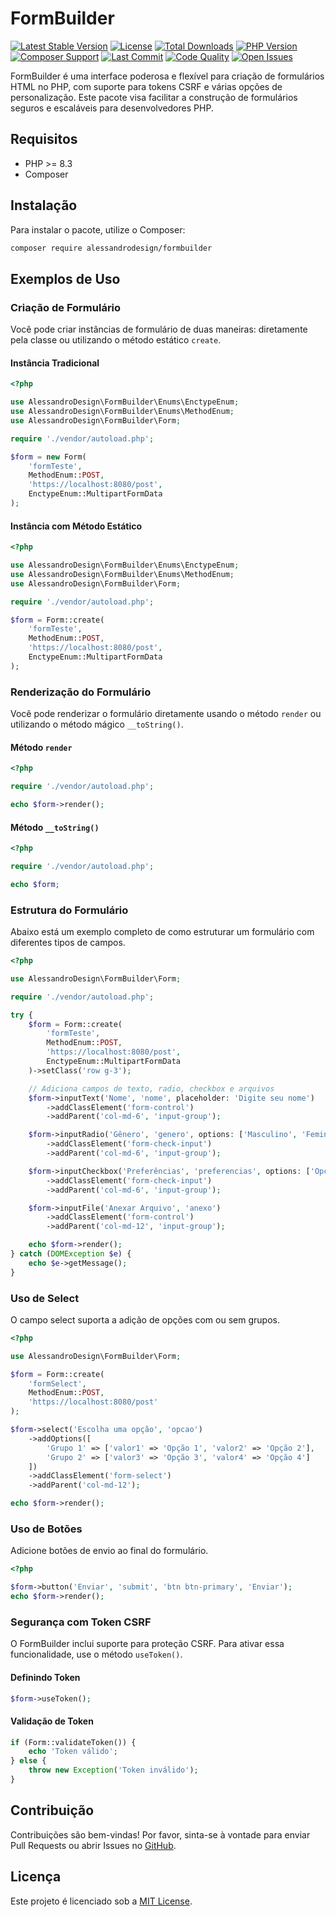# FormBuilder

[![Latest Stable Version](https://poser.pugx.org/alessandrodesign/formbuilder/v/stable)](https://packagist.org/packages/alessandrodesign/formbuilder)
[![License](https://poser.pugx.org/alessandrodesign/formbuilder/license)](https://packagist.org/packages/alessandrodesign/formbuilder)
[![Total Downloads](https://poser.pugx.org/alessandrodesign/formbuilder/downloads)](https://packagist.org/packages/alessandrodesign/formbuilder)
[![PHP Version](https://img.shields.io/packagist/php-v/alessandrodesign/formbuilder)](https://packagist.org/packages/alessandrodesign/formbuilder)
[![Composer Support](https://img.shields.io/packagist/dt/alessandrodesign/formbuilder)](https://packagist.org/packages/alessandrodesign/formbuilder)
[![Last Commit](https://img.shields.io/github/last-commit/alessandrodesign/formbuilder)](https://github.com/alessandrodesign/formbuilder/commits)
[![Code Quality](https://img.shields.io/scrutinizer/g/alessandrodesign/formbuilder.svg)](https://scrutinizer-ci.com/g/alessandrodesign/formbuilder)
[![Open Issues](https://img.shields.io/github/issues/alessandrodesign/formbuilder.svg)](https://github.com/alessandrodesign/formbuilder/issues)

FormBuilder é uma interface poderosa e flexível para criação de formulários HTML no PHP, com suporte para tokens CSRF e várias opções de personalização. Este pacote visa facilitar a construção de formulários seguros e escaláveis para desenvolvedores PHP.

## Requisitos

- PHP >= 8.3
- Composer

## Instalação

Para instalar o pacote, utilize o Composer:

```bash
composer require alessandrodesign/formbuilder
```

## Exemplos de Uso

### Criação de Formulário

Você pode criar instâncias de formulário de duas maneiras: diretamente pela classe ou utilizando o método estático `create`.

#### Instância Tradicional

```php
<?php

use AlessandroDesign\FormBuilder\Enums\EnctypeEnum;
use AlessandroDesign\FormBuilder\Enums\MethodEnum;
use AlessandroDesign\FormBuilder\Form;

require './vendor/autoload.php';

$form = new Form(
    'formTeste',
    MethodEnum::POST,
    'https://localhost:8080/post',
    EnctypeEnum::MultipartFormData
);
```

#### Instância com Método Estático

```php
<?php

use AlessandroDesign\FormBuilder\Enums\EnctypeEnum;
use AlessandroDesign\FormBuilder\Enums\MethodEnum;
use AlessandroDesign\FormBuilder\Form;

require './vendor/autoload.php';

$form = Form::create(
    'formTeste',
    MethodEnum::POST,
    'https://localhost:8080/post',
    EnctypeEnum::MultipartFormData
);
```

### Renderização do Formulário

Você pode renderizar o formulário diretamente usando o método `render` ou utilizando o método mágico `__toString()`.

#### Método `render`

```php
<?php

require './vendor/autoload.php';

echo $form->render();
```

#### Método `__toString()`

```php
<?php

require './vendor/autoload.php';

echo $form;
```

### Estrutura do Formulário

Abaixo está um exemplo completo de como estruturar um formulário com diferentes tipos de campos.

```php
<?php

use AlessandroDesign\FormBuilder\Form;

require './vendor/autoload.php';

try {
    $form = Form::create(
        'formTeste',
        MethodEnum::POST,
        'https://localhost:8080/post',
        EnctypeEnum::MultipartFormData
    )->setClass('row g-3');

    // Adiciona campos de texto, radio, checkbox e arquivos
    $form->inputText('Nome', 'nome', placeholder: 'Digite seu nome')
        ->addClassElement('form-control')
        ->addParent('col-md-6', 'input-group');

    $form->inputRadio('Gênero', 'genero', options: ['Masculino', 'Feminino'])
        ->addClassElement('form-check-input')
        ->addParent('col-md-6', 'input-group');

    $form->inputCheckbox('Preferências', 'preferencias', options: ['Opção 1', 'Opção 2'])
        ->addClassElement('form-check-input')
        ->addParent('col-md-6', 'input-group');

    $form->inputFile('Anexar Arquivo', 'anexo')
        ->addClassElement('form-control')
        ->addParent('col-md-12', 'input-group');

    echo $form->render();
} catch (DOMException $e) {
    echo $e->getMessage();
}
```

### Uso de Select

O campo select suporta a adição de opções com ou sem grupos.

```php
<?php

use AlessandroDesign\FormBuilder\Form;

$form = Form::create(
    'formSelect',
    MethodEnum::POST,
    'https://localhost:8080/post'
);

$form->select('Escolha uma opção', 'opcao')
    ->addOptions([
        'Grupo 1' => ['valor1' => 'Opção 1', 'valor2' => 'Opção 2'],
        'Grupo 2' => ['valor3' => 'Opção 3', 'valor4' => 'Opção 4']
    ])
    ->addClassElement('form-select')
    ->addParent('col-md-12');

echo $form->render();
```

### Uso de Botões

Adicione botões de envio ao final do formulário.

```php
<?php

$form->button('Enviar', 'submit', 'btn btn-primary', 'Enviar');
echo $form->render();
```

### Segurança com Token CSRF

O FormBuilder inclui suporte para proteção CSRF. Para ativar essa funcionalidade, use o método `useToken()`.

#### Definindo Token

```php
$form->useToken();
```

#### Validação de Token

```php
if (Form::validateToken()) {
    echo 'Token válido';
} else {
    throw new Exception('Token inválido');
}
```

## Contribuição

Contribuições são bem-vindas! Por favor, sinta-se à vontade para enviar Pull Requests ou abrir Issues no [GitHub](https://github.com/alessandrodesign/formbuilder).

## Licença

Este projeto é licenciado sob a [MIT License](LICENSE).